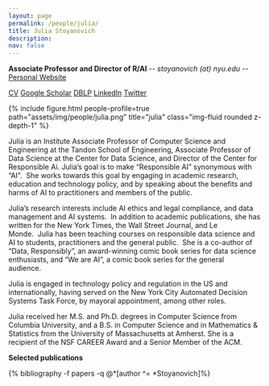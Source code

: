 ```yaml
---
layout: page
permalink: /people/julia/
title: Julia Stoyanovich
description: 
nav: false
---
```



**Associate Professor and Director of R/AI** -- *stoyanovich (at) nyu.edu* -- [Personal Website](http://stoyanovich.org/)

[CV](~/assets/pdf/Julia_CV.pdf)
[Google Scholar](https://scholar.google.com/citations?user=UhJRkaIAAAAJ&hl=en)
[DBLP](https://dblp.uni-trier.de/search?q=stoyanovich)
[LinkedIn](https://www.linkedin.com/in/julia-stoyanovich-b184851/) 
[Twitter](https://twitter.com/stoyanoj)


{% include figure.html people-profile=true path="assets/img/people/julia.png" title="julia" class="img-fluid rounded z-depth-1" %}

Julia is an Institute Associate Professor of Computer Science and Engineering at the Tandon School of Engineering, Associate Professor of Data Science at the Center for Data Science, and Director of the Center for Responsible Ai. Julia’s goal is to make “Responsible AI” synonymous with “AI”.  She works towards this goal by engaging in academic research, education and technology policy, and by speaking about the benefits and harms of AI to practitioners and members of the public. 

Julia’s research interests include AI ethics and legal compliance, and data management and AI systems.  In addition to academic publications, she has written for the New York Times, the Wall Street Journal, and Le Monde.  Julia has been teaching courses on responsible data science and AI to students, practitioners and the general public.  She is a co-author of “Data, Responsibly”, an award-winning comic book series for data science enthusiasts, and “We are AI”, a comic book series for the general audience.  

Julia is engaged in technology policy and regulation in the US and internationally, having served on the New York City Automated Decision Systems Task Force, by mayoral appointment, among other roles. 

Julia received her M.S. and Ph.D. degrees in Computer Science from Columbia University, and a B.S. in Computer Science and in Mathematics & Statistics from the University of Massachusetts at Amherst. She is a recipient of the NSF CAREER Award and a Senior Member of the ACM.



**Selected publications**
<div class="publications-div">
  {% bibliography -f papers -q @*[author ^= *Stoyanovich]%}
</div>
